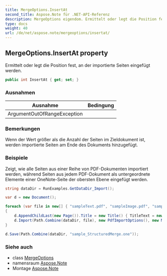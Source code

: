 ```yaml
---
title: MergeOptions.InsertAt
second_title: Aspose.Note für .NET-API-Referenz
description: MergeOptions eigendom. Ermittelt oder legt die Position fest an der importierte Seiten eingefügt werden.
type: docs
weight: 40
url: /de/net/aspose.note/mergeoptions/insertat/
---
```

## MergeOptions.InsertAt property

Ermittelt oder legt die Position fest, an der importierte Seiten eingefügt werden.

```csharp
public int InsertAt { get; set; }
```

### Ausnahmen

| Ausnahme | Bedingung |
| --- | --- |
| ArgumentOutOfRangeException |  |

### Bemerkungen

Wenn der Wert größer als die Anzahl der Seiten im Zieldokument ist, werden importierte Seiten am Ende des Dokuments hinzugefügt.

### Beispiele

Zeigt, wie alle Seiten aus einer Reihe von PDF-Dokumenten importiert werden, während Seiten aus jedem PDF-Dokument als untergeordnete Elemente einer OneNote-Seite der obersten Ebene eingefügt werden.

```csharp
string dataDir = RunExamples.GetDataDir_Import();

var d = new Document();

foreach (var file in new[] { "sampleText.pdf", "sampleImage.pdf", "sampleTable.pdf" })
{
    d.AppendChildLast(new Page()).Title = new Title() { TitleText = new RichText() { ParagraphStyle = ParagraphStyle.Default }.Append(file) };
    d.Import(Path.Combine(dataDir, file), new PdfImportOptions(), new MergeOptions() { InsertAt = int.MaxValue, InsertAsChild = true });
}

d.Save(Path.Combine(dataDir, "sample_StructuredMerge.one"));
```

### Siehe auch

* class [MergeOptions](../)
* namensraum [Aspose.Note](../../mergeoptions/)
* Montage [Aspose.Note](../../../)


